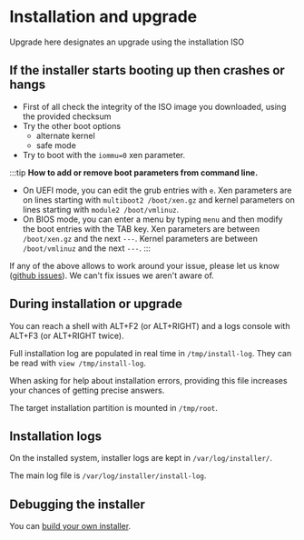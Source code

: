 # Installation and upgrade

Upgrade here designates an upgrade using the installation ISO

## If the installer starts booting up then crashes or hangs

* First of all check the integrity of the ISO image you downloaded, using the provided checksum
* Try the other boot options
  * alternate kernel
  * safe mode
* Try to boot with the `iommu=0` xen parameter.

:::tip
**How to add or remove boot parameters from command line.**

* On UEFI mode, you can edit the grub entries with `e`. Xen parameters are on lines starting with `multiboot2 /boot/xen.gz` and kernel parameters on lines starting with `module2 /boot/vmlinuz`.
* On BIOS mode, you can enter a menu by typing `menu` and then modify the boot entries with the TAB key. Xen parameters are between `/boot/xen.gz` and the next `---`. Kernel parameters are between `/boot/vmlinuz` and the next `---`.
:::

If any of the above allows to work around your issue, please let us know ([github issues](https://github.com/xcp-ng/xcp/issues)). We can't fix issues we aren't aware of.

## During installation or upgrade

You can reach a shell with ALT+F2 (or ALT+RIGHT) and a logs console with ALT+F3 (or ALT+RIGHT twice).

Full installation log are populated in real time in `/tmp/install-log`. They can be read with `view /tmp/install-log`.

When asking for help about installation errors, providing this file increases your chances of getting precise answers.

The target installation partition is mounted in `/tmp/root`.

## Installation logs

On the installed system, installer logs are kept in `/var/log/installer/`.

The main log file is `/var/log/installer/install-log`.

## Debugging the installer

You can [build your own installer](../../project/development-process/ISO-modification).
